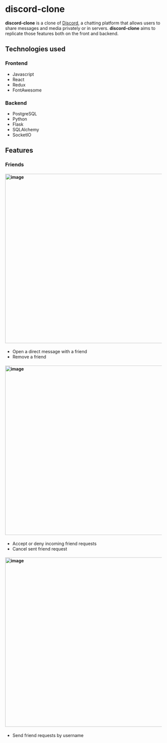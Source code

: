 # discord-clone
**discord-clone** is a clone of [Discord](https://discord.com), a chatting platform that allows users to share messages and media privately or in servers. **discord-clone** aims to replicate those features both on the front and backend.


## Technologies used
### Frontend
* Javascript
* React
* Redux
* FontAwesome
### Backend
* PostgreSQL
* Python
* Flask
* SQLAlchemy
* SocketIO

## Features
### Friends
#### <img width="545" alt="image" src="https://user-images.githubusercontent.com/32501694/184978877-067ac2ee-337b-449c-aee9-19fe66a70d28.png">
* Open a direct message with a friend
* Remove a friend

#### <img width="545" alt="image" src="https://user-images.githubusercontent.com/32501694/184980530-ff7e1fb5-dda6-4181-bdf0-6e302e17064c.png">
* Accept or deny incoming friend requests
* Cancel sent friend request

#### <img width="545" alt="image" src="https://user-images.githubusercontent.com/32501694/184980388-3117bfd3-76aa-4974-a3ef-ddad650159d8.png">
* Send friend requests by username
